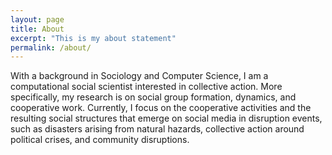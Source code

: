```yaml
---
layout: page
title: About
excerpt: "This is my about statement"
permalink: /about/
---
```


With a background in Sociology and Computer Science, I am a computational social scientist interested in collective action. More specifically, my research is on social group formation, dynamics, and cooperative work. Currently, I focus on the cooperative activities and the resulting social structures that emerge on social media in disruption events, such as disasters arising from natural hazards, collective action around political crises, and community disruptions.